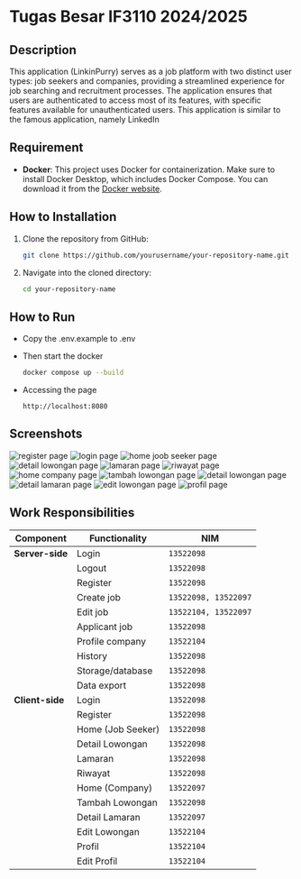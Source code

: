 # Tugas Besar IF3110 2024/2025

## Description
This application (LinkinPurry) serves as a job platform with two distinct user types: job seekers and companies, providing a streamlined experience for job searching and recruitment processes. The application ensures that users are authenticated to access most of its features, with specific features available for unauthenticated users. This application is similar to the famous application, namely LinkedIn

## Requirement
- **Docker**: This project uses Docker for containerization. Make sure to install Docker Desktop, which includes Docker Compose. You can download it from the [Docker website](https://www.docker.com/products/docker-desktop).


## How to Installation
1. Clone the repository from GitHub:
   ```bash
   git clone https://github.com/yourusername/your-repository-name.git
   ```
2. Navigate into the cloned directory:
    ```bash
   cd your-repository-name
   ```

## How to Run

- Copy the .env.example to .env

- Then start the docker
    ```bash
    docker compose up --build
    ```

- Accessing the page
    ```
    http://localhost:8080
    ```

## Screenshots
![register page](screenshots\register.png)
![login page](screenshots\login.png)
![home joob seeker page](screenshots\home-jobseeker.png)
![detail lowongan page](screenshots\detail-lowongan-js.png)
![lamaran page](screenshots\lamaran.png)
![riwayat page](screenshots\riwayat.png)
![home company page](screenshots\home-company.png)
![tambah lowongan page](screenshots\tambah-lowongan.png)
![detail lowongan page](screenshots\detail-lowongan-c.png)
![detail lamaran page](screenshots\detail-lamaran.png)
![edit lowongan page](screenshots\edit-lowongan.png)
![profil page](screenshots\profil.png)


## Work Responsibilities
| **Component**    | **Functionality** | **NIM**                 | 
|------------------|-------------------|-------------------------|
| **Server-side**  | Login             | `13522098`              | 
|                  | Logout            | `13522098`              | 
|                  | Register          | `13522098`              | 
|                  | Create job        | `13522098, 13522097`    | 
|                  | Edit job          | `13522104, 13522097`    | 
|                  | Applicant job     | `13522098`              | 
|                  | Profile company   | `13522104`              |
|                  | History           | `13522098`              | 
|                  | Storage/database  | `13522098`              | 
|                  | Data export       | `13522098`              |  
| **Client-side**  | Login             | `13522098`              | 
|                  | Register          | `13522098`              | 
|                  | Home (Job Seeker) | `13522098`              | 
|                  | Detail Lowongan   | `13522098`              | 
|                  | Lamaran           | `13522098`              | 
|                  | Riwayat           | `13522098`              | 
|                  | Home (Company)    | `13522097`              | 
|                  | Tambah Lowongan   | `13522098`              | 
|                  | Detail Lamaran    | `13522097`              | 
|                  | Edit Lowongan     | `13522104`              | 
|                  | Profil            | `13522104`              | 
|                  | Edit Profil       | `13522104`              | 
